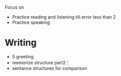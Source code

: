 Focus on

- Practice reading and listening till error less than 2
- Practice speaking


# Writing
- 5 greeting
- memorize structure
part2：
- sentance structures for comparison


